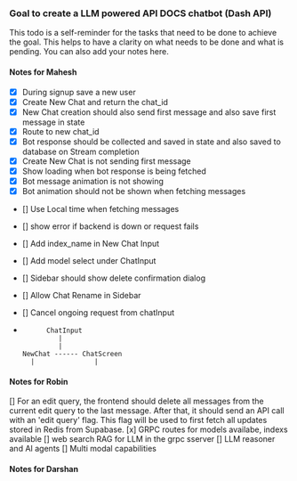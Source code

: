 ### Goal to create a LLM powered API DOCS chatbot (Dash API)

This todo is a self-reminder for the tasks that need to be done to achieve the goal. This helps to have a clarity on what needs to be done and what is pending. You can also add your notes here.

#### Notes for Mahesh

- [x] During signup save a new user
- [x] Create New Chat and return the chat_id
- [x] New Chat creation should also send first message and also save first message in state
- [x] Route to new chat_id
- [x] Bot response should be collected and saved in state and also saved to database on Stream completion
- [x] Create New Chat is not sending first message
- [x] Show loading when bot response is being fetched
- [x] Bot message animation is not showing
- [x] Bot animation should not be shown when fetching messages
- [] Use Local time when fetching messages
- [] show error if backend is down or request fails
- [] Add index_name in New Chat Input
- [] Add model select under ChatInput
- [] Sidebar should show delete confirmation dialog
- [] Allow Chat Rename in Sidebar
- [] Cancel ongoing request from chatInput

-           ChatInput
               |
               |
      NewChat ------ ChatScreen
        |               |

#### Notes for Robin
[] For an edit query, the frontend should delete all messages from the current edit query to the last message. After that, it should send an API call with an 'edit query' flag. This flag will be used to first fetch all updates stored in Redis from Supabase.
[x] GRPC routes for models availabe, indexs available
[] web search RAG for LLM in the grpc sserver
[] LLM reasoner and AI agents
[] Multi modal capabilities



#### Notes for Darshan
